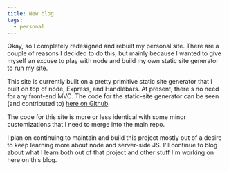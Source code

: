```yaml
---
title: New blog
tags:
  - personal
---
```


Okay, so I completely redesigned and rebuilt my personal site. There are a couple of reasons I decided to do this, but mainly because I wanted to give myself an excuse to play with node and build my own static site generator to run my site.

This site is currently built on a pretty primitive static site generator that I built on top of node, Express, and Handlebars. At present, there's no need for any front-end MVC. The code for the static-site generator can be seen (and contributed to) [here on Github](https://github.com/aptkf/semi-static).

The code for this site is more or less identical with some minor customizations that I need to merge into the main repo.

I plan on continuing to maintain and build this project mostly out of a desire to keep learning more about node and server-side JS. I'll continue to blog about what I learn both out of that project and other stuff I'm working on here on this blog.